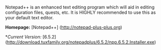 Notepad++ is an enhanced text editing program which will aid in editing configuration files, quests, etc. It is HIGHLY recommended to use this as your default text editor.

**Homepage:** [Notepad++] (http://notepad-plus-plus.org)

**Current Version:* [6.5.2] (http://download.tuxfamily.org/notepadplus/6.5.2/npp.6.5.2.Installer.exe)